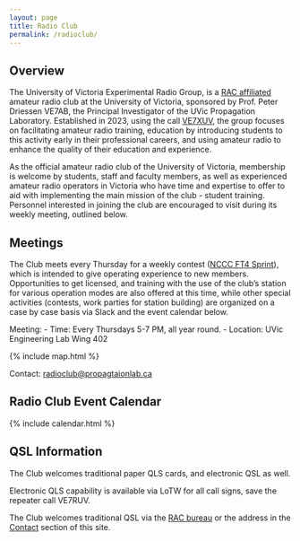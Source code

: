 ```yaml
---
layout: page
title: Radio Club
permalink: /radioclub/
---
```

## Overview

The University of Victoria Experimental Radio Group, is a [RAC affiliated](https://www.rac.ca/affiliated-club-listing/) amateur radio club at the University of Victoria, sponsored by Prof. Peter Driessen VE7AB, the Principal Investigator of the UVic Propagation Laboratory. Established in 2023, using the call [VE7XUV](https://www.qrz.com/db/VE7XUV), the group focuses on facilitating amateur radio training, education by introducing students to this activity early in their professional careers, and using amateur radio to enhance the quality of their education and experience.

As the official amateur radio club of the University of Victoria, membership is welcome by students, staff and faculty members, as well as experienced amateur radio operators in Victoria who have time and expertise to offer to aid with implementing the main mission of the club - student training. Personnel interested in joining the club are encouraged to visit during its weekly meeting, outlined below.

## Meetings

The Club meets every Thursday for a weekly contest \([NCCC FT4 Sprint](https://www.ncccsprint.com/ft4ns.html)\), which is intended to give operating experience to new members. Opportunities to get licensed, and training with the use of the club’s station for various operation modes are also offered at this time, while other special activities (contests, work parties for station building) are organized on a case by case basis via Slack and the event calendar below. 

Meeting: 
    - Time: Every Thursdays 5-7 PM, all year round.
    - Location: UVic Engineering Lab Wing 402

{% include map.html %}

Contact: [radioclub@propagtaionlab.ca](mailto:radioclub@propagtaionlab.ca)

## Radio Club Event Calendar

{% include calendar.html %}

## QSL Information

The Club welcomes traditional paper QLS cards, and electronic QSL as well.

Electronic QLS capability is available via LoTW for all call signs, save the repeater call VE7RUV.

The Club welcomes traditional QSL via the [RAC bureau](https://www.rac.ca/qsl-bureau/) or the address in the [Contact](/contact) section of this site.
